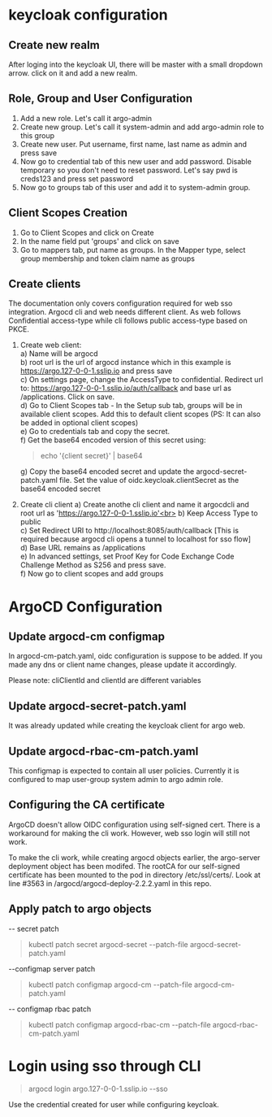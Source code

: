 # keycloak configuration

## Create new realm
After loging into the keycloak UI, there will be master with a small dropdown arrow. click on it and add a new realm.

## Role, Group and User Configuration
1. Add a new role. Let's call it argo-admin
2. Create new group. Let's call it system-admin and add argo-admin role to this group
3. Create new user. Put username, first name, last name as admin and press save
4. Now go to credential tab of this new user and add password. Disable temporary so you don't need to reset password. Let's say pwd is creds123 and press set password
5. Now go to groups tab of this user and add it to system-admin group.

## Client Scopes Creation
1. Go to Client Scopes and click on Create
2. In the name field put 'groups' and click on save
3. Go to mappers tab, put name as groups. In the Mapper type, select group membership and token claim name as groups

## Create clients
The documentation only covers configuration required for web sso integration. Argocd cli and web needs different client. As web follows Confidential access-type while cli follows public access-type based on PKCE.

1. Create web client:<br>
    a) Name will be argocd<br>
    b) root url is the url of argocd instance which in this example is https://argo.127-0-0-1.sslip.io and press save<br>
    c) On settings page, change the AccessType to confidential. Redirect url to: https://argo.127-0-0-1.sslip.io/auth/callback and base url as /applications. Click on save.<br>
    d) Go to Client Scopes tab - In the Setup sub tab, groups will be in available client scopes. Add this to default client scopes (PS: It can also be added in optional client scopes)<br>
    e) Go to credentials tab and copy the secret.<br>
    f) Get the base64 encoded version of this secret using:<br>
    > echo '{client secret}' | base64 <br>

    g) Copy the base64 encoded secret and update the argocd-secret-patch.yaml file. Set the value of oidc.keycloak.clientSecret as the base64 encoded secret<br>

2. Create cli client
    a) Create anothe cli client and name it argocdcli and root url as 'https://argo.127-0-0-1.sslip.io'<br>
    b) Keep Access Type to public<br>
    c) Set Redirect URI to http://localhost:8085/auth/callback [This is required because argocd cli opens a tunnel to localhost for sso flow]<br>
    d) Base URL remains as /applications<br>
    e) In advanced settings, set Proof Key for Code Exchange Code Challenge Method as S256 and press save.<br>
    f) Now go to client scopes and add groups<br>

# ArgoCD Configuration

## Update argocd-cm configmap
In argocd-cm-patch.yaml, oidc configuration is suppose to be added. If you made any dns or client name changes, please update it accordingly.

Please note: cliClientId and clientId are different variables

## Update argocd-secret-patch.yaml
It was already updated while creating the keycloak client for argo web.

## Update argocd-rbac-cm-patch.yaml
This configmap is expected to contain all user policies. Currently it is configured to map user-group system admin to argo admin role.


## Configuring the CA certificate
ArgoCD doesn't allow OIDC configuration using self-signed cert. There is a workaround for making the cli work. However, web sso login will still not work.

To make the cli work, while creating argocd objects earlier, the argo-server deployment object has been modifed. The rootCA for our self-signed certificate has been mounted to the pod in directory /etc/ssl/certs/. Look at line #3563 in /argocd/argocd-deploy-2.2.2.yaml in this repo.


## Apply patch to argo objects

-- secret patch
> kubectl patch secret argocd-secret --patch-file argocd-secret-patch.yaml

--configmap server patch
> kubectl patch configmap argocd-cm --patch-file argocd-cm-patch.yaml

-- configmap rbac patch
> kubectl patch configmap argocd-rbac-cm --patch-file argocd-rbac-cm-patch.yaml


# Login using sso through CLI

> argocd login argo.127-0-0-1.sslip.io --sso

Use the credential created for user while configuring keycloak.
